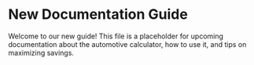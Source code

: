 # New Documentation Guide

Welcome to our new guide! This file is a placeholder for upcoming documentation about the automotive calculator, how to use it, and tips on maximizing savings.